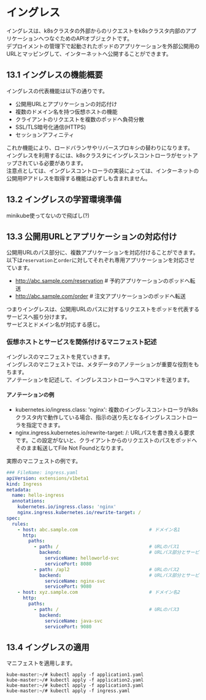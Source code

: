 # イングレス
イングレスは、k8sクラスタの外部からのリクエストをk8sクラスタ内部のアプリケーションへつなぐためのAPIオブジェクトです。  
デプロイメントの管理下で起動されたポッドのアプリケーションを外部公開用のURLとマッピングして、インターネットへ公開することができます。
## 13.1 イングレスの機能概要
イングレスの代表機能は以下の通りです。
- 公開用URLとアプリケーションの対応付け
- 複数のドメイン名を持つ仮想ホストの機能
- クライアントのリクエストを複数のポッドへ負荷分散
- SSL/TLS暗号化通信(HTTPS)
- セッションアフィニティ

これか機能により、ロードバランサやリバースプロキシの替わりになります。  
イングレスを利用するには、k8sクラスタにイングレスコントローラがセットアップされている必要があります。  
注意点としては、イングレスコントローラの実装によっては、インターネットの公開用IPアドレスを取得する機能は必ずしも含まれません。
## 13.2 イングレスの学習環境準備
minikube使ってないので飛ばし(?)
## 13.3 公開用URLとアプリケーションの対応付け
公開用URLのパス部分に、複数アプリケーションを対応付けることができます。  
以下は`reservation`と`order`に対してそれぞれ専用アプリケーションを対応させています。
- http://abc.sample.com/reservation    # 予約アプリケーションのポッドへ転送
- http://abc.sample.com/order          # 注文アプリケーションのポッドへ転送

つまりイングレスは、公開用URLのパスに対するリクエストをポッドを代表するサービスへ振り分けます。  
サービスとドメイン名が対応する感じ。

### 仮想ホストとサービスを関係付けるマニフェスト記述
イングレスのマニフェストを見ていきます。  
イングレスのマニフェストでは、メタデータのアノテーションが重要な役割をもちます。  
アノテーションを記述して、イングレスコントローラへコマンドを送ります。  
#### アノテーションの例
- kubernetes.io/ingress.class: 'nginx': 複数のイングレスコントローラがk8sクラスタ内で動作している場合、指示の送り先となるイングレスコントローラを指定できます。
- nginx.ingress.kubernetes.io/rewrite-target: /: URLパスを書き換える要求です。この設定がないと、クライアントからのリクエストのパスをポッドへそのまま転送してFile Not Foundとなります。

実際のマニフェストの例です。
```yaml
### FileName: ingress.yaml
apiVersion: extensions/v1beta1
kind: Ingress
metadata:
  name: hello-ingress
  annotations:
    kubernetes.io/ingress.class: 'nginx'
    nginx.ingress.kubernetes.io/rewrite-target: /
spec:
  rules:
    - host: abc.sample.com                          # ドメイン名1
      http:
        paths:
          - path: /                                 # URLのパス1
            backend:                                # URLパス部分とサービス対応
              serviceName: helloworld-svc
              servicePort: 8080
          - path: /apl2                             # URLのパス2
            backend:                                # URLパス部分とサービス対応
              serviceName: nginx-svc
              servicePort: 9080
    - host: xyz.sample.com                          # ドメイン名2
      http:
        paths:
          - path: /                                 # URLのパス3
            backend:
              serviceName: java-svc
              servicePort: 9080
```
## 13.4 イングレスの適用
マニフェストを適用します。
```
kube-master:~/# kubectl apply -f application1.yaml
kube-master:~/# kubectl apply -f application2.yaml
kube-master:~/# kubectl apply -f application3.yaml
kube-master:~/# kubectl apply -f ingress.yaml
```
